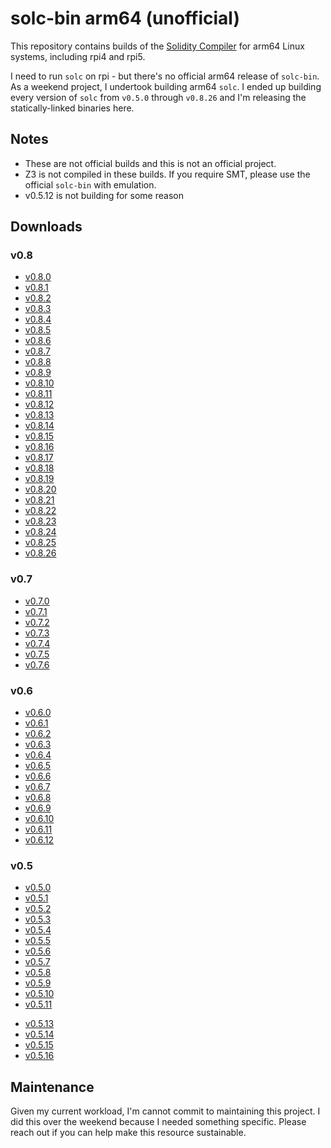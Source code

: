 # solc-bin arm64 (unofficial)

This repository contains builds of the [Solidity Compiler](https://github.com/ethereum/solidity/) for arm64 Linux systems, including rpi4 and rpi5.

I need to run `solc` on rpi - but there's no official arm64 release of `solc-bin`.
As a weekend project, I undertook building arm64 `solc`.
I ended up building every version of `solc` from `v0.5.0` through `v0.8.26` and I'm releasing the statically-linked binaries here.

## Notes

- These are not official builds and this is not an official project.
- Z3 is not compiled in these builds. If you require SMT, please use the official `solc-bin` with emulation.
- v0.5.12 is not building for some reason

## Downloads

### v0.8

- [v0.8.0](https://0xidm.github.io/solc-bin/linux-arm64/solc-v0.8.0)
- [v0.8.1](https://0xidm.github.io/solc-bin/linux-arm64/solc-v0.8.1)
- [v0.8.2](https://0xidm.github.io/solc-bin/linux-arm64/solc-v0.8.2)
- [v0.8.3](https://0xidm.github.io/solc-bin/linux-arm64/solc-v0.8.3)
- [v0.8.4](https://0xidm.github.io/solc-bin/linux-arm64/solc-v0.8.4)
- [v0.8.5](https://0xidm.github.io/solc-bin/linux-arm64/solc-v0.8.5)
- [v0.8.6](https://0xidm.github.io/solc-bin/linux-arm64/solc-v0.8.6)
- [v0.8.7](https://0xidm.github.io/solc-bin/linux-arm64/solc-v0.8.7)
- [v0.8.8](https://0xidm.github.io/solc-bin/linux-arm64/solc-v0.8.8)
- [v0.8.9](https://0xidm.github.io/solc-bin/linux-arm64/solc-v0.8.9)
- [v0.8.10](https://0xidm.github.io/solc-bin/linux-arm64/solc-v0.8.10)
- [v0.8.11](https://0xidm.github.io/solc-bin/linux-arm64/solc-v0.8.11)
- [v0.8.12](https://0xidm.github.io/solc-bin/linux-arm64/solc-v0.8.12)
- [v0.8.13](https://0xidm.github.io/solc-bin/linux-arm64/solc-v0.8.13)
- [v0.8.14](https://0xidm.github.io/solc-bin/linux-arm64/solc-v0.8.14)
- [v0.8.15](https://0xidm.github.io/solc-bin/linux-arm64/solc-v0.8.15)
- [v0.8.16](https://0xidm.github.io/solc-bin/linux-arm64/solc-v0.8.16)
- [v0.8.17](https://0xidm.github.io/solc-bin/linux-arm64/solc-v0.8.17)
- [v0.8.18](https://0xidm.github.io/solc-bin/linux-arm64/solc-v0.8.19)
- [v0.8.19](https://0xidm.github.io/solc-bin/linux-arm64/solc-v0.8.10)
- [v0.8.20](https://0xidm.github.io/solc-bin/linux-arm64/solc-v0.8.17)
- [v0.8.21](https://0xidm.github.io/solc-bin/linux-arm64/solc-v0.8.17)
- [v0.8.22](https://0xidm.github.io/solc-bin/linux-arm64/solc-v0.8.17)
- [v0.8.23](https://0xidm.github.io/solc-bin/linux-arm64/solc-v0.8.17)
- [v0.8.24](https://0xidm.github.io/solc-bin/linux-arm64/solc-v0.8.24)
- [v0.8.25](https://0xidm.github.io/solc-bin/linux-arm64/solc-v0.8.25)
- [v0.8.26](https://0xidm.github.io/solc-bin/linux-arm64/solc-v0.8.26)

### v0.7

- [v0.7.0](https://0xidm.github.io/solc-bin/linux-arm64/solc-v0.7.0)
- [v0.7.1](https://0xidm.github.io/solc-bin/linux-arm64/solc-v0.7.1)
- [v0.7.2](https://0xidm.github.io/solc-bin/linux-arm64/solc-v0.7.2)
- [v0.7.3](https://0xidm.github.io/solc-bin/linux-arm64/solc-v0.7.3)
- [v0.7.4](https://0xidm.github.io/solc-bin/linux-arm64/solc-v0.7.4)
- [v0.7.5](https://0xidm.github.io/solc-bin/linux-arm64/solc-v0.7.5)
- [v0.7.6](https://0xidm.github.io/solc-bin/linux-arm64/solc-v0.7.6)

### v0.6

- [v0.6.0](https://0xidm.github.io/solc-bin/linux-arm64/solc-v0.6.0)
- [v0.6.1](https://0xidm.github.io/solc-bin/linux-arm64/solc-v0.6.1)
- [v0.6.2](https://0xidm.github.io/solc-bin/linux-arm64/solc-v0.6.2)
- [v0.6.3](https://0xidm.github.io/solc-bin/linux-arm64/solc-v0.6.3)
- [v0.6.4](https://0xidm.github.io/solc-bin/linux-arm64/solc-v0.6.4)
- [v0.6.5](https://0xidm.github.io/solc-bin/linux-arm64/solc-v0.6.5)
- [v0.6.6](https://0xidm.github.io/solc-bin/linux-arm64/solc-v0.6.6)
- [v0.6.7](https://0xidm.github.io/solc-bin/linux-arm64/solc-v0.6.7)
- [v0.6.8](https://0xidm.github.io/solc-bin/linux-arm64/solc-v0.6.8)
- [v0.6.9](https://0xidm.github.io/solc-bin/linux-arm64/solc-v0.6.9)
- [v0.6.10](https://0xidm.github.io/solc-bin/linux-arm64/solc-v0.6.10)
- [v0.6.11](https://0xidm.github.io/solc-bin/linux-arm64/solc-v0.6.11)
- [v0.6.12](https://0xidm.github.io/solc-bin/linux-arm64/solc-v0.6.12)

### v0.5

- [v0.5.0](https://0xidm.github.io/solc-bin/linux-arm64/solc-v0.5.0)
- [v0.5.1](https://0xidm.github.io/solc-bin/linux-arm64/solc-v0.5.1)
- [v0.5.2](https://0xidm.github.io/solc-bin/linux-arm64/solc-v0.5.2)
- [v0.5.3](https://0xidm.github.io/solc-bin/linux-arm64/solc-v0.5.3)
- [v0.5.4](https://0xidm.github.io/solc-bin/linux-arm64/solc-v0.5.4)
- [v0.5.5](https://0xidm.github.io/solc-bin/linux-arm64/solc-v0.5.5)
- [v0.5.6](https://0xidm.github.io/solc-bin/linux-arm64/solc-v0.5.6)
- [v0.5.7](https://0xidm.github.io/solc-bin/linux-arm64/solc-v0.5.7)
- [v0.5.8](https://0xidm.github.io/solc-bin/linux-arm64/solc-v0.5.8)
- [v0.5.9](https://0xidm.github.io/solc-bin/linux-arm64/solc-v0.5.9)
- [v0.5.10](https://0xidm.github.io/solc-bin/linux-arm64/solc-v0.5.10)
- [v0.5.11](https://0xidm.github.io/solc-bin/linux-arm64/solc-v0.5.11)
<!-- - [v0.5.12](https://0xidm.github.io/solc-bin/linux-arm64/solc-v0.5.12) -->
- [v0.5.13](https://0xidm.github.io/solc-bin/linux-arm64/solc-v0.5.13)
- [v0.5.14](https://0xidm.github.io/solc-bin/linux-arm64/solc-v0.5.14)
- [v0.5.15](https://0xidm.github.io/solc-bin/linux-arm64/solc-v0.5.15)
- [v0.5.16](https://0xidm.github.io/solc-bin/linux-arm64/solc-v0.5.16)

## Maintenance

Given my current workload, I'm cannot commit to maintaining this project.
I did this over the weekend because I needed something specific.
Please reach out if you can help make this resource sustainable.
